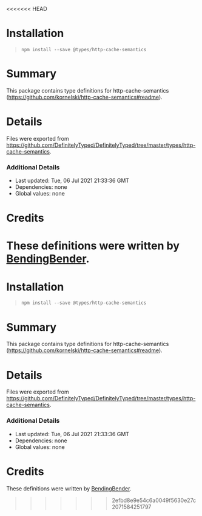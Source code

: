 <<<<<<< HEAD
# Installation
> `npm install --save @types/http-cache-semantics`

# Summary
This package contains type definitions for http-cache-semantics (https://github.com/kornelski/http-cache-semantics#readme).

# Details
Files were exported from https://github.com/DefinitelyTyped/DefinitelyTyped/tree/master/types/http-cache-semantics.

### Additional Details
 * Last updated: Tue, 06 Jul 2021 21:33:36 GMT
 * Dependencies: none
 * Global values: none

# Credits
These definitions were written by [BendingBender](https://github.com/BendingBender).
=======
# Installation
> `npm install --save @types/http-cache-semantics`

# Summary
This package contains type definitions for http-cache-semantics (https://github.com/kornelski/http-cache-semantics#readme).

# Details
Files were exported from https://github.com/DefinitelyTyped/DefinitelyTyped/tree/master/types/http-cache-semantics.

### Additional Details
 * Last updated: Tue, 06 Jul 2021 21:33:36 GMT
 * Dependencies: none
 * Global values: none

# Credits
These definitions were written by [BendingBender](https://github.com/BendingBender).
>>>>>>> 2efbd8e9e54c6a0049f5630e27c2071584251797
